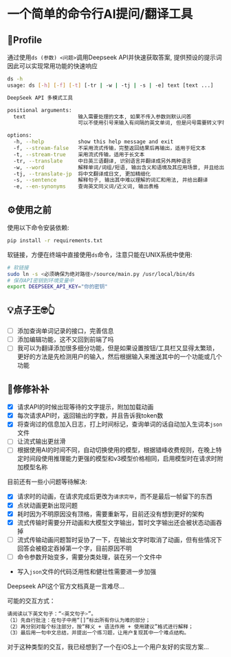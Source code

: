 # 一个简单的命令行AI提问/翻译工具

## 👀Profile

通过使用`ds (参数) <问题>`调用Deepseek API并快速获取答案, 提供预设的提示词因此可以实现常用功能的快速响应

```bash
ds -h
usage: ds [-h] [-f] [-t] [-tr | -w | -tj | -s | -e] text [text ...]

DeepSeek API 多模式工具

positional arguments:
  text                 输入需要处理的文本, 如果不传入参数则默认问答
                       可以不使用引号来输入有间隔的英文单词, 但是问号需要转义字符\

options:
  -h, --help           show this help message and exit
  -f, --stream-false   不采用流式传输，完整返回结果后再输出，适用于短文本
  -t, --stream-true    采用流式传输，适用于长文本
  -tr, --translate     中日英三语翻译, 识别语言并翻译成另外两种语言
  -w, --word           解释单词/词组/短语, 输出含义和语境及其应用场景, 并且给出例句
  -tj, --translate-jp  将中文翻译成日文, 更加精细化
  -s, --sentence       解释句子, 输出其中难以理解的词汇和用法, 并给出翻译
  -e, --en-synonyms    查询英文同义词/近义词, 输出表格
```

## ⚙️使用之前

使用以下命令安装依赖:
```bash
pip install -r requirements.txt
```

软链接，方便在终端中直接使用`ds`命令，注意只能在UNIX系统中使用:
```bash
# 软链接
sudo ln -s <必须确保为绝对路径>/source/main.py /usr/local/bin/ds
# 保存API密钥到环境变量中
export DEEPSEEK_API_KEY="你的密钥"
```

## 💡点子王🤓👆

 - [ ] 添加查询单词记录的接口，完善信息
 - [ ] 添加编辑功能，这不又回到前端了吗
 - [ ] 我可以为翻译添加很多细分功能，但是如果设置按钮/工具栏又显得太繁琐，更好的方法是先检测用户的输入，然后根据输入来推送其中的一个功能或几个功能

## 🔧修修补补

- [x] 请求API的时候出现等待的文字提示，附加加载动画
- [x] 每次请求API时，返回输出的字数，并且告诉我token数
- [x] 将查询过的信息加入日志，打上时间标记，查询单词的话自动加入生词本`json`文件
- [ ] 让流式输出更丝滑
- [ ] 根据使用AI的时间不同，自动切换使用的模型，根据错峰收费规则，在晚上特定时间段使用推理能力更强的模型和v3模型价格相同，启用模型时在请求时附加模型名称

目前还有一些小问题等待解决:
- [x] 请求时的动画，在请求完成后更改为`请求完毕`，而不是最后一帧留下的东西
- [x] 点状动画更新出现问题
- [x] 耗时因为不明原因没有顶格，需要重新写，目前还没有想到更好的架构
- [x] 流式传输时需要分开动画和大模型文字输出，暂时文字输出还会被状态动画吞掉
- [ ] 流式传输动画问题暂时妥协了一下，在输出文字时取消了动画，但有些情况下回答会被稳定吞掉第一个字，目前原因不明
- [ ] 命令参数开始变多，需要分类处理，装在另一个文件中
- 写入`json`文件的代码泛用性和健壮性需要进一步加强

Deepseek API这个官方文档真是一言难尽...

可能的交互方式：
```bash
请阅读以下英文句子：“<英文句子>”。  
（1）先自行批注：在句子中用“[]”标出所有你认为难的部分；  
（2）再分别对每个标注部分，按“释义 + 语法作用 + 使用建议”格式进行解释；  
（3）最后用一句中文总结，并提出一个练习题，让用户复现其中一个难点结构。
```
对于这种类型的交互，我已经想到了一个在iOS上一个用户友好的实现方案...



